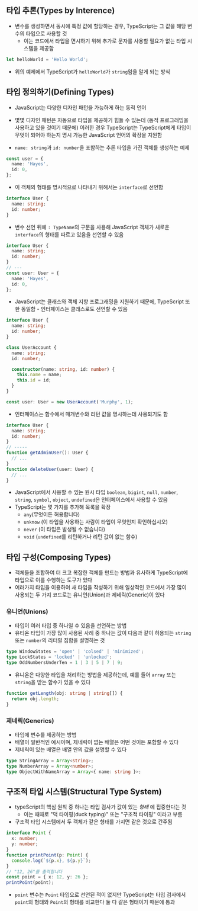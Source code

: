 ## 타입 추론(Types by Interence)

- 변수를 생성하면서 동시에 특정 값에 할당하는 경우, TypeScript는 그 값을 해당 변수의 타입으로 사용할 것
  - 이는 코드에서 타입을 면시하기 위해 추가로 문자를 사용할 필요가 없는 타입 시스템을 제공함

```ts
let helloWorld = 'Hello World';
```

- 위의 예제에서 TypeScript가 `helloWorld`가 `string`임을 알게 되는 방식

## 타입 정의하기(Defining Types)

- JavaScript는 다양한 디자인 패턴을 가능하게 하는 동적 언어
- 몇몇 디자인 패턴은 자동으로 타입을 제공하기 힘들 수 있는데 (동적 프로그래밍을 사용하고 있을 것이기 때문에) 이러한 경우 TypeScript는 TypeScript에게 타입이 무엇이 되어야 하는지 명시 가능한 JavaScript 언어의 확장을 지원함

- `name: string`과 `id: number`을 포함하는 추론 타입을 가진 객체를 생성하는 예제

```ts
const user = {
  name: 'Hayes',
  id: 0,
};
```

- 이 객체의 형태를 명시적으로 나타내기 위해서는 `interface`로 선언함

```ts
interface User {
  name: string;
  id: number;
}
```

- 변수 선언 뒤에 `: TypeName`의 구문을 사용해 JavaScript 객체가 새로운 `interface`의 형태를 따르고 있음을 선언할 수 있음

```ts
interface User {
  name: string;
  id: number;
}
// ---
const user: User = {
  name: 'Hayes',
  id: 0,
};
```

- JavaScript는 클래스와 객체 지향 프로그래밍을 지원하기 때문에, TypeScript 또한 동일함 - 인터페이스는 클래스로도 선언할 수 있음

```ts
interface User {
  name: string;
  id: number;
}

class UserAccount {
  name: string;
  id: number;

  constructor(name: string, id: number) {
    this.name = name;
    this.id = id;
  }
}

const user: User = new UserAccount('Murphy', 1);
```

- 인터페이스는 함수에서 매개변수와 리턴 값을 명시하는데 사용되기도 함

```ts
interface User {
  name: string;
  id: number;
}
// -----
function getAdminUser(): User {
  // ...
}
function deleteUser(user: User) {
  // ...
}
```

- JavaScript에서 사용할 수 있는 원시 타입 `boolean`, `bigint`, `null`, `number`, `string`, `symbol`, `object`, `undefined`은 인터페이스에서 사용할 수 있음
- TypeScript는 몇 가지를 추가해 목록을 확장
  - `any`(무엇이든 허용합니다)
  - `unknow` (이 타입을 사용하는 사람이 타입이 무엇인지 확인하십시오)
  - `never` (이 타입은 발생될 수 없습니다)
  - `void` (`undefined`를 리턴하거나 리턴 값이 없는 함수)

## 타입 구성(Composing Types)

- 객체들을 조합하여 더 크고 복잡한 객체를 만드는 방법과 유사하게 TypeScript에 타입으로 이를 수행하는 도구가 있다
- 여러가지 타입을 이용하여 새 타입을 작성하기 위해 일상적인 코드에서 가장 많이 사용되는 두 가지 코드로는 유니언(Union)과 제네릭(Generic)이 있다

### 유니언(Unions)

- 타입이 여러 타입 중 하나일 수 있음을 선언하는 방법
- 유티온 타입이 가장 많이 사용된 사례 중 하나는 값이 다음과 같이 허용되는 `string` 또는 `number`의 리터럴 집합을 설명하는 것

```ts
type WindowStates = 'open' | 'colsed' | 'minimized';
type LockStates = 'locked' | 'unlocked';
type OddNumbersUnderTen = 1 | 3 | 5 | 7 | 9;
```

- 유니온은 다양한 타입을 처리하는 방법을 제공하는데, 예를 들어 `array` 또는 `string`을 받는 함수가 있을 수 있다

```ts
function getLength(obj: string | string[]) {
  return obj.length;
}
```

### 제네릭(Generics)

- 타입에 변수를 제공하는 방법
- 배열이 일반적인 예시이며, 제네릭이 없는 배열은 어떤 것이든 포함할 수 있다
- 제네릭이 있는 배열은 배열 안의 값을 설명할 수 있다

```ts
type StringArray = Array<string>;
type NumberArray = Array<number>;
type ObjectWithNameArray = Array<{ name: string }>;
```

## 구조적 타입 시스템(Structural Type System)

- typeScript의 핵심 원칙 중 하나는 타입 검사가 값이 있는 _형태_ 에 집중한다는 것
  - 이는 때때로 "덕 타이핑(duck typing)" 또는 "구조적 타이핑" 이라고 부름
- 구조적 타입 시스템에서 두 객체가 같은 형태를 가지면 같은 것으로 간주됨

```ts
interface Point {
  x: number;
  y: number;
}
function printPoint(p: Point) {
  console.log(`${p.x}, ${p.y}`);
}
// "12, 26"를 출력합니다
const point = { x: 12, y: 26 };
printPoint(point);
```

- `point` 변수는 `Point` 타입으로 선언된 적이 없지만 TypeScript는 타입 검사에서 `point`의 형태와 `Point`의 형태를 비교한다 둘 다 같은 형태이기 때문에 통과
